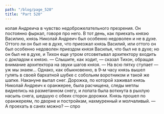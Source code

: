 ```yaml
---
path: "/blog/page_520"
title: "Part 520"
---
```


колая Андреича в чувство недоброжелательного презрения. Он постоянно фыркал, говоря про него. В тот день, как приехать князю Василию, князь Николай Андреич был особенно недоволен и не в духе. Оттого ли он был не в духе, что приезжал князь Василий, или оттого он был особенно недоволен приездом князя Василья, что был не в духе; но он был не в духе, и Тихон еще утром отсоветывал архитектору входить с докладом к князю.
— Слышите, как ходит, — сказал Тихон, обращая внимание архитектора на звуки шагов князя. — На всю пятку ступает — уж мы знаем...
Однако, как обыкновенно, в 9-м часу князь вышел гулять в своей бархатной шубке с собольим воротником и такой же шапке. Накануне выпал снег. Дорожка, по которой хаживал князь Николай Андреич к оранжерее, была расчищена, следы метлы виднелись на разметанном снегу, и лопата была воткнута в рыхлую насыпь снега, шедшую с обеих сторон дорожки. Князь прошел по оранжереям, по дворне и постройкам, нахмуренный и молчаливый.
— А проехать в санях можно? — спро
